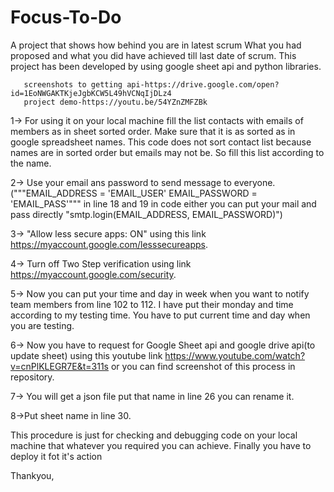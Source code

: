 # Focus-To-Do
  A project that shows how behind you are in latest scrum What you had proposed and what you did have achieved till last date of scrum.
  This project has been developed by using google sheet api and python libraries.
       
       screenshots to getting api-https://drive.google.com/open?id=1EoNWGAKTKjeJgbKCW5L49hVCNqIjDLz4
       project demo-https://youtu.be/54YZnZMFZBk
              
1-> For using it on your local machine fill the list contacts with emails of members as in sheet sorted order. Make sure that it is as sorted as in google spreadsheet names. This code does not sort contact list because names are in sorted order but emails may not be.
So fill this list according to the name.

2-> Use your email ans password to send message to everyone.("""EMAIL_ADDRESS = 'EMAIL_USER'
    EMAIL_PASSWORD = 'EMAIL_PASS'""" in line 18 and 19 in code either you can put your mail and pass directly "smtp.login(EMAIL_ADDRESS, EMAIL_PASSWORD)")
    
3-> "Allow less secure apps: ON" using this link https://myaccount.google.com/lesssecureapps.

4-> Turn off Two Step verification using link https://myaccount.google.com/security.

5-> Now you can put your time and day in week when you want to notify team members from line 102 to 112. I have put their monday and time according to my testing time. You have to put current time and day when you are testing.

6-> Now you have to request for Google Sheet api and google drive api(to update sheet) using this youtube link https://www.youtube.com/watch?v=cnPlKLEGR7E&t=311s  or you can find screenshot of this process in repository.

7-> You will get a json file put that name in line 26 you can rename it.

8->Put sheet name in line 30.

This procedure is just for checking and debugging code on your local machine that whatever you required you can achieve.
Finally you have to deploy it fot it's action

Thankyou,

